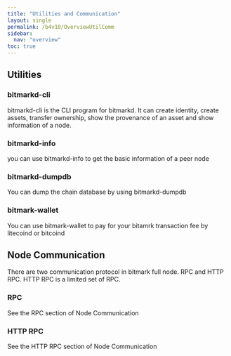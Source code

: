 ```yaml
---
title: "Utilities and Communication"
layout: single
permalink: /b4v10/OverviewUtilComm
sidebar:
  nav: "overview"
toc: true
---
```

## Utilities
### bitmarkd-cli
bitmarkd-cli is the CLI program for bitmarkd. It can create identity, create assets, transfer ownership, show the provenance of an asset and show information of a node.
 
### bitmarkd-info
you can use bitmarkd-info to get the basic information of a peer node

### bitmarkd-dumpdb
You can dump the chain database by using bitmarkd-dumpdb

### bitmark-wallet
You can use bitmark-wallet to pay for your bitamrk  transaction fee by litecoind or bitcoind

## Node Communication
There are two communication protocol in bitmark full node. RPC and HTTP RPC. HTTP RPC is a limited set of RPC.
### RPC

See the RPC section of Node Communication
### HTTP RPC
See the HTTP RPC section of Node Communication

